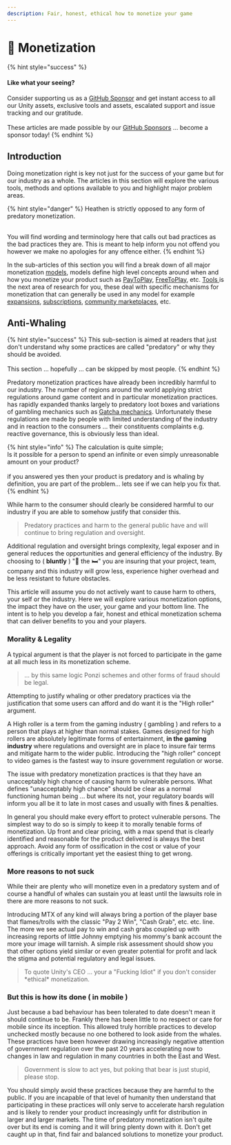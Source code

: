 ```yaml
---
description: Fair, honest, ethical how to monetize your game
---
```


# 🤑 Monetization

{% hint style="success" %}
#### Like what your seeing?

Consider supporting us as a [GitHub Sponsor](../../../become-a-sponsor.md) and get instant access to all our Unity assets, exclusive tools and assets, escalated support and issue tracking and our gratitude.\
\
These articles are made possible by our [GitHub Sponsors](https://github.com/sponsors/heathen-engineering) ... become a sponsor today!
{% endhint %}

## Introduction

Doing monetization right is key not just for the success of your game but for our industry as a whole. The articles in this section will explore the various tools, methods and options available to you and highlight major problem areas.

{% hint style="danger" %}
Heathen is strictly opposed to any form of predatory monetization.

\
You will find wording and terminology here that calls out bad practices as the bad practices they are. This is meant to help inform you not offend you however we make no apologies for any offence either.
{% endhint %}

In the sub-articles of this section you will find a break down of all major monetization [models](models/), models define high level concepts around when and how you monetize your product such as [PayToPlay](models/pay-to-play.md), [FreeToPlay](models/free-to-play.md), etc. [Tools ](tools/)is the next area of research for you, these deal with specific mechanisms for monetization that can generally be used in any model for example [expansions](tools/expansions.md), [subscriptions](tools/subscription.md), [community marketplaces](vulnerable-practices/community-marketplace.md), etc.&#x20;

## Anti-Whaling

{% hint style="success" %}
This sub-section is aimed at readers that just don't understand why some practices are called "predatory" or why they should be avoided. \
\
This section ... hopefully ... can be skipped by most people.
{% endhint %}

Predatory monetization practices have already been incredibly harmful to our industry. The number of regions around the world applying strict regulations around game content and in particular monetization practices. has rapidly expanded thanks largely to predatory loot boxes and variations of gambling mechanics such as [Gatcha mechanics](predatory-practices/gatcha-mechanics.md). Unfortunately these regulations are made by people with limited understanding of the industry and in reaction to the consumers … their constituents complaints e.g. reactive governance, this is obviously less than ideal.&#x20;

{% hint style="info" %}
The calculation is quite simple;\
Is it possible for a person to spend an infinite or even simply unreasonable amount on your product?\
\
if you answered yes then your product is predatory and is whaling by definition, you are part of the problem... lets see if we can help you fix that.
{% endhint %}

While harm to the consumer should clearly be considered harmful to our industry if you are able to somehow justify that consider this.&#x20;

> Predatory practices and harm to the general public have and will continue to bring regulation and oversight.

Additional regulation and oversight brings complexity, legal exposer and in general reduces the opportunities and general efficiency of the industry. By choosing to ( **bluntly** ) ":poop: the :bed:" you are insuring that your project, team, company and this industry will grow less, experience higher overhead and be less resistant to future obstacles.

This article will assume you do not actively want to cause harm to others, your self or the industry. Here we will explore various monetization options, the impact they have on the user, your game and your bottom line. The intent is to help you develop a fair, honest and ethical monetization schema that can deliver benefits to you and your players.

### Morality & Legality

A typical argument is that the player is not forced to participate in the game at all much less in its monetization scheme.

> &#x20;... by this same logic Ponzi schemes and other forms of fraud should be legal.&#x20;

Attempting to justify whaling or other predatory practices via the justification that some users can afford and do want it is the "High roller" argument.&#x20;

A High roller is a term from the gaming industry ( gambling ) and refers to a person that plays at higher than normal stakes. Games designed for high rollers are absolutely legitimate forms of entertainment, **in the gaming industry** where regulations and oversight are in place to insure fair terms and mitigate harm to the wider public. Introducing the "high roller" concept to video games is the fastest way to insure government regulation or worse.

The issue with predatory monetization practices is that they have an unacceptably high chance of causing harm to vulnerable persons. What defines "unacceptably high chance" should be clear as a normal functioning human being ... but where its not, your regulatory boards will inform you all be it to late in most cases and usually with fines & penalties.&#x20;

In general you should make every effort to protect vulnerable persons. The simplest way to do so is simply to keep it to morally tenable forms of monetization. Up front and clear pricing, with a max spend that is clearly identified and reasonable for the product delivered is always the best approach. Avoid any form of ossification in the cost or value of your offerings is critically important yet the easiest thing to get wrong.

### More reasons to not suck

While their are plenty who will monetize even in a predatory system and of course a handful of whales can sustain you at least until the lawsuits role in there are more reasons to not suck.

Introducing MTX of any kind will always bring a portion of the player base that flames/trolls with the classic "Pay 2 Win", "Cash Grab", etc. etc. line. The more we see actual pay to win and cash grabs coupled up with increasing reports of little Johnny emptying his mommy's bank account the more your image will tarnish. A simple risk assessment should show you that other options yield similar or even greater potential for profit and lack the stigma and potential regulatory and legal issues.

> To quote Unity's CEO ... your a "Fucking Idiot" if you don't consider \*ethical\* monetization.

### But this is how its done ( in mobile )

Just because a bad behaviour has been tolerated to date doesn't mean it should continue to be. Frankly there has been little to no respect or care for mobile since its inception. This allowed truly horrible practices to develop unchecked mostly because no one bothered to look aside from the whales. These practices have been however drawing increasingly negative attention of government regulation over the past 20 years accelerating now to changes in law and regulation in many countries in both the East and West.

> Government is slow to act yes, but poking that bear is just stupid, please stop.

You should simply avoid these practices because they are harmful to the public. If you are incapable of that level of humanity then understand that participating in these practices will only serve to accelerate harsh regulation and is likely to render your product increasingly unfit for distribution in larger and larger markets. The time of predatory monetization isn't quite over but its end is coming and it will bring plenty down with it. Don't get caught up in that, find fair and balanced solutions to monetize your product.
